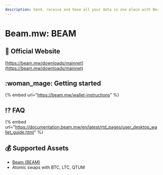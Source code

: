 ```yaml
---
description: Send, receive and have all your data in one place with Beam Wallet.
---
```


# Beam.mw: BEAM

## :rocket: Official Website

[https://beam.mw/downloads/mainnet](https://beam.mw/downloads/mainnet)

## :woman_mage: Getting started

{% embed url="https://beam.mw/wallet-instructions" %}

## :interrobang: FAQ

{% embed url="https://documentation.beam.mw/en/latest/rtd_pages/user_desktop_wallet_guide.html" %}

## :moneybag: Supported Assets

* [Beam (BEAM)](../../coins/overview-beam/)
* Atomic swaps with BTC, LTC, QTUM
